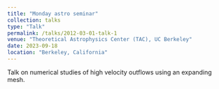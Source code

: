 ```yaml
---
title: "Monday astro seminar"
collection: talks
type: "Talk"
permalink: /talks/2012-03-01-talk-1
venue: "Theoretical Astrophysics Center (TAC), UC Berkeley"
date: 2023-09-18
location: "Berkeley, California"
---
```


Talk on numerical studies of high velocity outflows using an expanding mesh.
